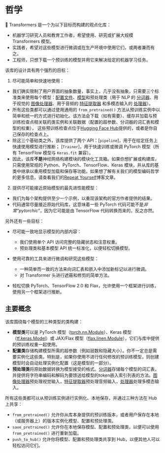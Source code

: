 <!--版权 2020 年 HuggingFace 小组。保留所有权利。

根据 Apache 许可证 2.0 版（“许可证”）的规定，在符合许可证的前提下，你不得使用本文件。
你可以获取许可证拷贝的链接如下：

http://www.apache.org/licenses/LICENSE-2.0

除非根据适用的法律规定或书面同意，否则按“原样”分发的软件在任何情况下都没有任何形式的担保或条件，无论是明示的还是暗示的。请参阅许可证以获取
许可证下的特定语言和限制。

⚠️ 请注意，此文件使用 Markdown 编写，但包含我们的文档生成器（类似于 MDX）的特定语法，可能无法在你的 Markdown 预览器中正确显示。

-->

# 哲学

🤗 Transformers 是一个为以下目标而构建的观点化库：

- 机器学习研究人员和教育工作者，希望使用、研究或扩展大规模 Transformers 模型。
- 实践者，希望对这些模型进行微调或在生产环境中使用它们，或两者兼而有之。
- 工程师，只想下载一个预训练的模型并用它来解决给定的机器学习任务。

该库的设计具有两个强烈的目标：

1. 尽可能简单和快速地使用：

  - 我们确实限制了用户界面的抽象数量，事实上，几乎没有抽象，只需要三个标准类来使用每个模型：[配置文件](main_classes/configuration)、[模型](main_classes/model)和预处理类（用于 NLP 的 [分词器](main_classes/tokenizer)、用于视觉的 [图像处理器](main_classes/image_processor)、用于音频的 [特征提取器](main_classes/feature_extractor) 和多模态输入的 [处理器](main_classes/processors)）。
  - 所有这些类都可以通过使用通用的 `from_pretrained()` 方法从预训练实例中以简单和统一的方式进行初始化。该方法会下载（如有需要）、缓存并加载与预训练检查点相关联的类实例和关联数据（配置的超参数、分词器的词汇表和模型的权重），
    这些预训练检查点位于[Hugging Face Hub](https://huggingface.co/models)提供的，或者是你自己保存的检查点上。
  - 除这三个基础类之外，该库提供了两个 API：[`pipeline`]，用于在给定任务上快速使用模型进行推断；
    [`Trainer`]，用于快速训练或微调 PyTorch 模型（所有 TensorFlow 模型与 `Keras.fit` 兼容）。
  - 因此，该库**不是**神经网络构建模块的模块化工具箱。如果你想扩展或构建库，只需使用常规的 Python、PyTorch、TensorFlow、Keras 模块，并从库的基类中继承以重用模型加载和保存等功能。如果想了解有关我们的模型编码哲学的更多信息，请查看我们的[Repeat Yourself](https://huggingface.co/blog/transformers-design-philosophy)博客文章。

2. 提供尽可能接近原始模型的最先进性能模型：

  - 我们为每个架构提供至少一个示例，以重现该架构的官方作者提供的结果。
  - 代码通常尽量接近原始代码库，这意味着一些 PyTorch 代码可能不是*非常“pytorchic”*，因为它可能是由 TensorFlow 代码转换而来的，反之亦然。

另外还有一些目标：

- 尽可能一致地显示模型的内部内容：

  - 我们使用单个 API 访问完整的隐藏状态和注意权重。
  - 预处理类和基本模型 API 统一标准化，以便轻松切换模型。

- 使用可靠的工具来进行微调和研究这些模型：

  - 一种简单而一致的方法来向词汇表和嵌入中添加新标记以进行微调。
  - 对 Transformer 头进行遮蔽和修剪的简单方法。

- 轻松切换 PyTorch、TensorFlow 2.0 和 Flax，允许使用一个框架进行训练，使用另一个框架进行推断。

## 主要概念

该库围绕每个模型的三种类型的类构建：

- **模型类**可以是 PyTorch 模型（[torch.nn.Module](https://pytorch.org/docs/stable/nn.html#torch.nn.Module)）、Keras 模型（[tf.keras.Model](https://www.tensorflow.org/api_docs/python/tf/keras/Model)）或 JAX/Flax 模型（[flax.linen.Module](https://flax.readthedocs.io/en/latest/api_reference/flax.linen.html)），它们与库中提供的预训练权重一起使用。
- **配置类**存储构建模型所需的超参数（例如层数和隐藏大小）。你不一定总是需要实例化这些类。特别是，如果你使用不进行任何修改的预训练模型，则创建模型时会自动处理实例化配置（这是模型的一部分）。
- **预处理类**将原始数据转换为模型接受的格式。[分词器](main_classes/tokenizer)存储每个模型的词汇表，并提供将字符串编码和解码为要馈送给模型的token嵌入索引列表的方法。[图像处理器](main_classes/image_processor)预处理视觉输入，[特征提取器](main_classes/feature_extractor)预处理音频输入，[处理器](main_classes/processors)处理多模态输入。

所有这些类都可以从预训练实例进行实例化、本地保存，并通过三种方法在 Hub 上共享：

- `from_pretrained()` 允许你从库本身提供的预训练版本，或者用户保存在本地（或服务器上）的版本实例化模型、配置和预处理类。
- `save_pretrained()` 允许你在本地保存模型、配置和预处理类，以便可以使用 `from_pretrained()` 进行重新加载。
- `push_to_hub()` 允许你将模型、配置和预处理类共享到 Hub，以便其他人可以轻松访问它们。